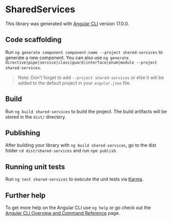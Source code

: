 # SharedServices

This library was generated with [Angular CLI](https://github.com/angular/angular-cli) version 17.0.0.

## Code scaffolding

Run `ng generate component component-name --project shared-services` to generate a new component. You can also use `ng generate directive|pipe|service|class|guard|interface|enum|module --project shared-services`.
> Note: Don't forget to add `--project shared-services` or else it will be added to the default project in your `angular.json` file. 

## Build

Run `ng build shared-services` to build the project. The build artifacts will be stored in the `dist/` directory.

## Publishing

After building your library with `ng build shared-services`, go to the dist folder `cd dist/shared-services` and run `npm publish`.

## Running unit tests

Run `ng test shared-services` to execute the unit tests via [Karma](https://karma-runner.github.io).

## Further help

To get more help on the Angular CLI use `ng help` or go check out the [Angular CLI Overview and Command Reference](https://angular.io/cli) page.
